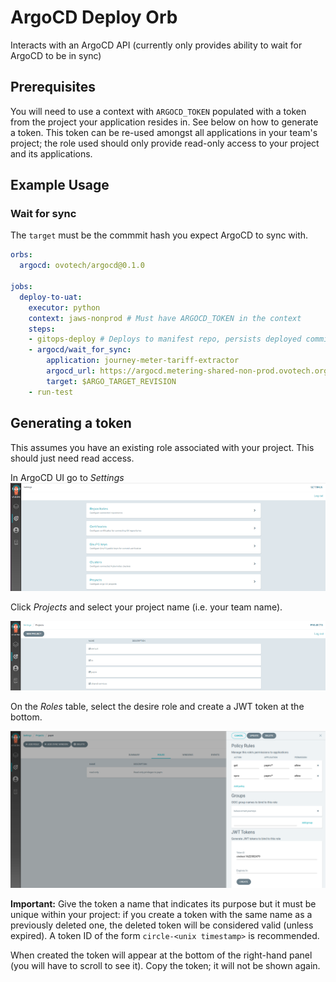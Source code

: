 # ArgoCD Deploy Orb

Interacts with an ArgoCD API (currently only provides ability to wait for ArgoCD to be in sync)

## Prerequisites

You will need to use a context with `ARGOCD_TOKEN` populated with a token from the project your application resides in. See below on how to generate a token. This token can be re-used amongst all applications in your team's project; the role used should only provide read-only access to your project and its applications.

## Example Usage

### Wait for sync

The `target` must be the commmit hash you expect ArgoCD to sync with.

```yaml
orbs:
  argocd: ovotech/argocd@0.1.0

jobs:
  deploy-to-uat:
    executor: python
    context: jaws-nonprod # Must have ARGOCD_TOKEN in the context
    steps:
    - gitops-deploy # Deploys to manifest repo, persists deployed commit hash as ARGO_TARGET_REVISION in $BASH_ENV
    - argocd/wait_for_sync:
        application: journey-meter-tariff-extractor
        argocd_url: https://argocd.metering-shared-non-prod.ovotech.org.uk/
        target: $ARGO_TARGET_REVISION
    - run-test
```

## Generating a token

This assumes you have an existing role associated with your project. This should just need read access.

In ArgoCD UI go to *Settings*
![](./argocd-token-1.png)

Click *Projects* and select your project name (i.e. your team name). 

![](./argocd-token-2.png)


On the *Roles* table, select the desire role and create a JWT token at the bottom.

![](./argocd-token-3.png)

**Important:** Give the token a name that indicates its purpose but it must be unique within your project: if you create a token with the same name as a previously deleted one, the deleted token will be considered valid (unless expired). A token ID of the form `circle-<unix timestamp>` is recommended.

When created the token will appear at the bottom of the right-hand panel (you will have to scroll to see it). Copy the token; it will not be shown again.
